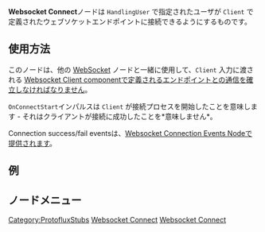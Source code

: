 <languages></languages>

**Websocket Connect**ノードは `HandlingUser` で指定されたユーザが
`Client`
で定義されたウェブソケットエンドポイントに接続できるようにするものです。

## 使用方法

このノードは、他の
[WebSocket](:Category:Protoflux:_WebSocket "wikilink")
ノードと一緒に使用して、`Client` 入力に渡される [Websocket Client
componentで定義されるエンドポイントとの通信を確立しなければなりません](WebsocketClient_(Component) "wikilink")。

`OnConnectStart`インパルスは `Client`
が接続プロセスを開始したことを意味します -
それはクライアントが接続に成功したことを\*意味しません\*。

Connection success/fail eventsは、[Websocket Connection Events
Nodeで提供されます](Websocket_Connection_Events_(Protoflux_node) "wikilink")。

## 例

## ノードメニュー

[Category:ProtofluxStubs](Category:ProtofluxStubs "wikilink") [Websocket
Connect](Category:Protoflux{{#translation:}} "wikilink") [Websocket
Connect](Category:Protoflux:Network:Websocket{{#translation:}} "wikilink")